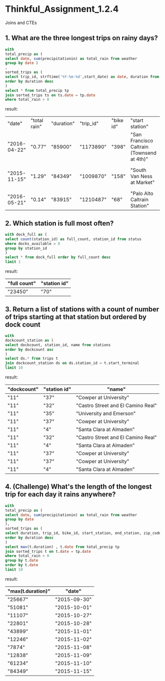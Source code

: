 # Thinkful_Assignment_1.2.4
Joins and CTEs

## 1.  What are the three longest trips on rainy days?

```sql
with 
total_precip as (
select date, sum(precipitationin) as total_rain from weather 
group by date )
,
sorted_trips as (
select trip_id, strftime('%Y-%m-%d',start_date) as date, duration from trips
order by duration desc
)
select * from total_precip tp 
join sorted_trips ts on ts.date = tp.date
where total_rain > 0
```

result:

|                                                                                                                 |        |         |           |       |                                            |                                   |         | 
|-----------------------------------------------------------------------------------------------------------------|--------|---------|-----------|-------|--------------------------------------------|-----------------------------------|---------| 
| "date"  |      "total rain"  | "duration" | "trip_id"  | "bike id" |  "start station" |  "end station" |  "zip code"  |        |         |           |       |                                            |                                   |         | 
| "2016-04-22"                                                                                                    | "0.77" | "85900" | "1173890" | "398" | "San Francisco Caltrain (Townsend at 4th)" | "Grant Avenue at Columbus Avenue" | "94133" | 
| "2015-11-15"                                                                                                    | "1.29" | "84349" | "1009870" | "158" | "South Van Ness at Market"                 | "South Van Ness at Market"        | "94122" | 
| "2016-05-21"                                                                                                    | "0.14" | "83915" | "1210487" | "68"  | "Palo Alto Caltrain Station"               | "Palo Alto Caltrain Station"      | "94301" | 

## 2. Which station is full most often?

```sql
with dock_full as (
select count(station_id) as full_count, station_id from status
where docks_available = 0
group by station_id
)
select * from dock_full order by full_count desc
limit 1
```

result:

| "full count" | "station id" | 
|--------------|--------------| 
| "23450"      | "70"         | 

## 3. Return a list of stations with a count of number of trips starting at that station but ordered by dock count

```sql
with 
dockcount_station as (
select dockcount, station_id, name from stations 
order by dockcount asc
)
select ds.* from trips t
join dockcount_station ds on ds.station_id = t.start_terminal
limit 10
```

result:

| "dockcount" | "station id" | "name"                             | 
|-------------|--------------|------------------------------------| 
| "11"        | "37"         | "Cowper at University"             | 
| "11"        | "32"         | "Castro Street and El Camino Real" | 
| "11"        | "35"         | "University and Emerson"           | 
| "11"        | "37"         | "Cowper at University"             | 
| "11"        | "4"          | "Santa Clara at Almaden"           | 
| "11"        | "32"         | "Castro Street and El Camino Real" | 
| "11"        | "4"          | "Santa Clara at Almaden"           | 
| "11"        | "37"         | "Cowper at University"             | 
| "11"        | "37"         | "Cowper at University"             | 
| "11"        | "4"          | "Santa Clara at Almaden"           | 

## 4. (Challenge) What's the length of the longest trip for each day it rains anywhere?

```sql
with 
total_precip as (
select date, sum(precipitationin) as total_rain from weather 
group by date 
),
sorted_trips as (
select duration, trip_id, bike_id, start_station, end_station, zip_code, strftime('%Y-%m-%d',start_date) as date from trips
order by duration desc
)
select max(t.duration) , t.date from total_precip tp 
join sorted_trips t on t.date = tp.date
where total_rain > 0
group by t.date
order by t.date
limit 10
```

result:

| "max(t.duration)" | "date"       | 
|-------------------|--------------| 
| "25667"           | "2015-09-30" | 
| "51081"           | "2015-10-01" | 
| "11107"           | "2015-10-27" | 
| "22801"           | "2015-10-28" | 
| "43899"           | "2015-11-01" | 
| "12246"           | "2015-11-02" | 
| "7874"            | "2015-11-08" | 
| "12838"           | "2015-11-09" | 
| "61234"           | "2015-11-10" | 
| "84349"           | "2015-11-15" | 
